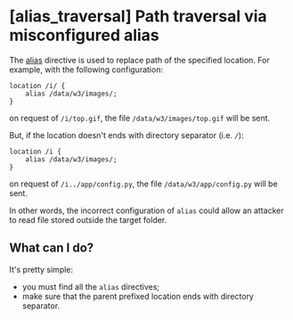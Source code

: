 # [alias_traversal] Path traversal via misconfigured alias

The [alias](https://nginx.ru/en/docs/http/ngx_http_core_module.html#alias) directive is used to replace path of the specified location.
For example, with the following configuration:
```nginx
location /i/ {
    alias /data/w3/images/;
}
```
on request of `/i/top.gif`, the file `/data/w3/images/top.gif` will be sent.

But, if the location doesn't ends with directory separator (i.e. `/`):
```nginx
location /i {
    alias /data/w3/images/;
}
```
on request of `/i../app/config.py`, the file `/data/w3/app/config.py` will be sent.

In other words, the incorrect configuration of `alias` could allow an attacker to read file stored outside the target folder.

## What can I do?
It's pretty simple:
  - you must find all the `alias` directives;
  - make sure that the parent prefixed location ends with directory separator.
